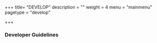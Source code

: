 +++
title= "DEVELOP"
description = ""
weight = 4
menu = "mainmenu"
pagetype = "develop"

+++

### Developer Guidelines
